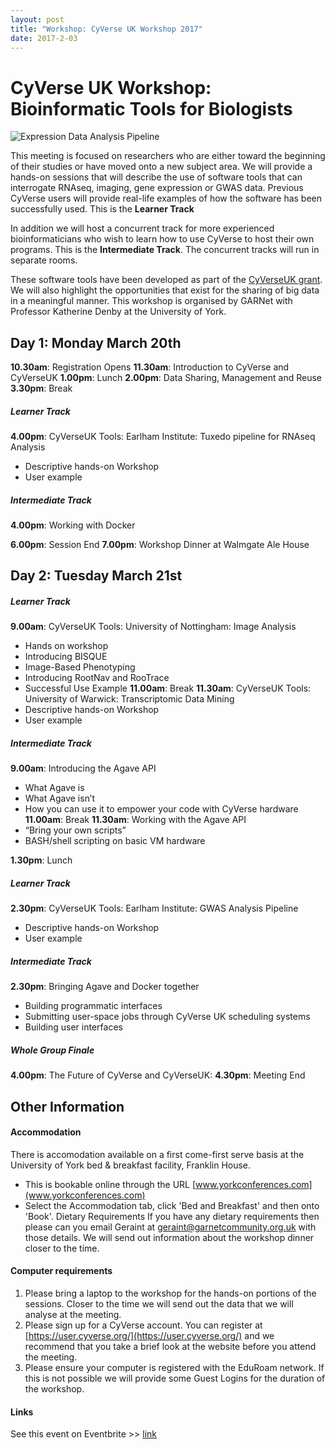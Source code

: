 ```yaml
---
layout: post
title: "Workshop: CyVerse UK Workshop 2017"
date: 2017-2-03
---
```


# CyVerse UK Workshop: Bioinformatic Tools for Biologists

![Expression Data Analysis Pipeline](https://cyversewarwick.github.io/images/Workshop_2017.png)


This meeting is focused on researchers who are either toward the beginning of their studies or have moved onto a new subject area. We will provide a hands-on sessions that will describe the use of software tools that can interrogate RNAseq, imaging, gene expression or GWAS data. Previous CyVerse users will provide real-life examples of how the software has been successfully used. This is the **Learner Track**

In addition we will host a concurrent track for more experienced bioinformaticians who wish to learn how to use CyVerse to host their own programs. This is the **Intermediate Track**. The concurrent tracks will run in separate rooms.

These software tools have been developed as part of the [CyVerseUK grant](http://www.cyverseuk.org). We will also highlight the opportunities that exist for the sharing of big data in a meaningful manner.
This workshop is organised by GARNet with Professor Katherine Denby at the University of York.

## Day 1: Monday March 20th
**10.30am**: Registration Opens
**11.30am**: Introduction to CyVerse and CyVerseUK
**1.00pm**: Lunch
**2.00pm**: Data Sharing, Management and Reuse	
**3.30pm**: Break

##### Learner Track
**4.00pm**: CyVerseUK Tools: Earlham Institute: Tuxedo pipeline for RNAseq Analysis
- Descriptive hands-on Workshop
- User example

##### Intermediate Track
**4.00pm**: Working with Docker

**6.00pm**: Session End
**7.00pm**: Workshop Dinner at Walmgate Ale House

## Day 2: Tuesday March 21st
##### Learner Track
**9.00am**: CyVerseUK Tools: University of Nottingham: Image Analysis
- Hands on workshop
- Introducing BISQUE
- Image-Based Phenotyping
- Introducing RootNav and RooTrace
- Successful Use Example
**11.00am**: Break
**11.30am**: CyVerseUK Tools: University of Warwick: Transcriptomic Data Mining
- Descriptive hands-on Workshop
- User example

##### Intermediate Track
**9.00am**: Introducing the Agave API
- What Agave is
- What Agave isn’t
- How you can use it to empower your code with CyVerse hardware
**11.00am**: Break
**11.30am**: Working with the Agave API
- “Bring your own scripts”
- BASH/shell scripting on basic VM hardware

**1.30pm**: Lunch

##### Learner Track
**2.30pm**: CyVerseUK Tools: Earlham Institute: GWAS Analysis Pipeline
- Descriptive hands-on Workshop
- User example

##### Intermediate Track
**2.30pm**: Bringing Agave and Docker together
- Building programmatic interfaces
- Submitting user-space jobs through CyVerse UK scheduling systems
- Building user interfaces

##### Whole Group Finale
**4.00pm**:	The Future of CyVerse and CyVerseUK:
**4.30pm**:	Meeting End

## Other Information
#### Accommodation
There is accomodation available on a first come-first serve basis at the University of York bed & breakfast facility, Franklin House.
- This is bookable online through the URL [www.yorkconferences.com](www.yorkconferences.com)
- Select the Accommodation tab, click 'Bed and Breakfast' and then onto 'Book'.
Dietary Requirements
If you have any dietary requirements then please can you email Geraint at geraint@garnetcommunity.org.uk with those details. We will send out information about the workshop dinner closer to the time.

#### Computer requirements
1. Please bring a laptop to the workshop for the hands-on portions of the sessions. Closer to the time we will send out the data that we will analyse at the meeting.
2. Please sign up for a CyVerse account. You can register at [https://user.cyverse.org/](https://user.cyverse.org/) and we recommend that you take a brief look at the website before you attend the meeting.
3. Please ensure your computer is registered with the EduRoam network. If this is not possible we will provide some Guest Logins for the duration of the workshop.


#### Links
See this event on Eventbrite >> [link](https://www.eventbrite.co.uk/e/cyverseuk-workshop-tickets-29982258743)
